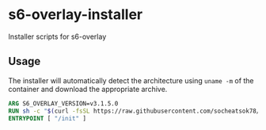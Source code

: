 # s6-overlay-installer
Installer scripts for s6-overlay

## Usage

The installer will automatically detect the architecture using `uname -m` of the container and download the appropriate archive.

```Dockerfile
ARG S6_OVERLAY_VERSION=v3.1.5.0
RUN sh -c "$(curl -fsSL https://raw.githubusercontent.com/socheatsok78/s6-overlay-installer/main/s6-overlay-installer-minimal.sh)"
ENTRYPOINT [ "/init" ]
```
